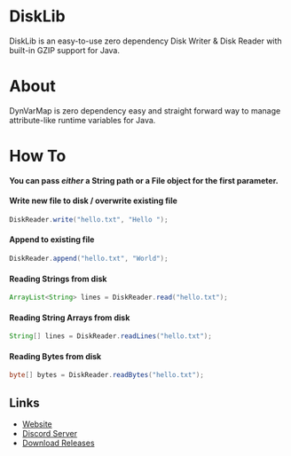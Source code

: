 # DiskLib
DiskLib is an easy-to-use zero dependency Disk Writer &amp; Disk Reader with built-in GZIP support for Java.

# About
DynVarMap is zero dependency easy and straight forward way to manage attribute-like runtime variables for Java.

# How To
**You can pass *either* a String path or a File object for the first parameter.**

#### Write new file to disk / overwrite existing file
```java
DiskReader.write("hello.txt", "Hello ");
```

#### Append to existing file
```java
DiskReader.append("hello.txt", "World");
```

#### Reading Strings from disk
```java
ArrayList<String> lines = DiskReader.read("hello.txt");
```

#### Reading String Arrays from disk
```java
String[] lines = DiskReader.readLines("hello.txt");
```

#### Reading Bytes from disk
```java
byte[] bytes = DiskReader.readBytes("hello.txt");
```


## Links
* [Website](https://konloch.com/DiskLib)
* [Discord Server](https://discord.gg/aexsYpfMEf)
* [Download Releases](https://github.com/Konloch/DiskLib/releases)
